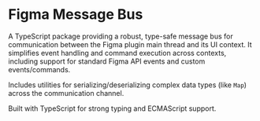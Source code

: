 # Figma Message Bus

A TypeScript package providing a robust, type-safe message bus for communication between the Figma plugin main thread and its UI context. It simplifies event handling and command execution across contexts, including support for standard Figma API events and custom events/commands.

Includes utilities for serializing/deserializing complex data types (like `Map`) across the communication channel.

Built with TypeScript for strong typing and ECMAScript support.
